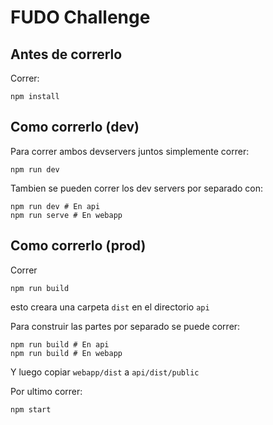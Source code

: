 # FUDO Challenge
## Antes de correrlo
Correr:
```
npm install
```

## Como correrlo (dev)
Para correr ambos devservers juntos simplemente correr:
```
npm run dev
```
Tambien se pueden correr los dev servers por separado con:
```
npm run dev # En api
npm run serve # En webapp 
```

## Como correrlo (prod)
Correr 
```
npm run build
```
esto creara una carpeta ```dist``` en el directorio ```api```

Para construir las partes por separado se puede correr:
```
npm run build # En api
npm run build # En webapp
```
Y luego copiar ```webapp/dist``` a ```api/dist/public```


Por ultimo correr:
```
npm start
```
